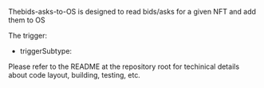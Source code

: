 Thebids-asks-to-OS is designed to read bids/asks for a given NFT and add them to OS

The trigger:
- triggerSubtype: 

Please refer to the README at the repository root for techinical details about code layout, building, testing, etc. 